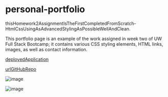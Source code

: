 # personal-portfolio
   
   thisHomework2AssignmentIsTheFirstCompletedFromScratch-HtmlCssUsingAsAdvancedStylingAsPossibleWellAndClean.

   This portfolio page is an example of the work assigned in week two of UW Full Stack Bootcamp; it contains various CSS styling elements, HTML links, images, as well as contact information.

   [deployedApplication](https://andyan7.github.io/Personal-Portfolio)

   [urlGitHubRepo](https://github.com/AndyAn7/personal-portfolio.git)

   ![image](https://github.com/AndyAn7/homeWork2/blob/main/screenShot/ss1.png?raw=true)

   ![image](https://github.com/AndyAn7/homeWork2/blob/main/screenShot/ss2.png?raw=true)